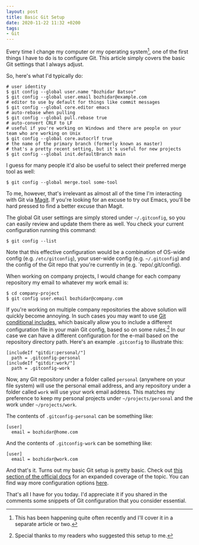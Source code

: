 ```yaml
---
layout: post
title: Basic Git Setup
date: 2020-11-22 11:32 +0200
tags:
- Git
---
```


Every time I change my computer or my operating system[^1], one of the first
things I have to do is to configure Git. This article simply covers the
basic Git settings that I always adjust.

So, here's what I'd typically do:

``` shellsession
# user identity
$ git config --global user.name "Bozhidar Batsov"
$ git config --global user.email bozhidar@example.com
# editor to use by default for things like commit messages
$ git config --global core.editor emacs
# auto-rebase when pulling
$ git config --global pull.rebase true
# auto-convert CRLF to LF
# useful if you're working on Windows and there are people on your team who are working on Unix
$ git config --global core.autocrlf true
# the name of the primary branch (formerly known as master)
# that's a pretty recent setting, but it's useful for new projects
$ git config --global init.defaultBranch main
```

I guess for many people it'd also be useful to select their preferred merge tool as well:

``` shellsession
$ git config --global merge.tool some-tool
```

To me, however, that's irrelevant as almost all of the time I'm interacting with Git via
[Magit](https://magit.vc/). If you're looking for an excuse to try out Emacs, you'll be hard
pressed to find a better excuse than Magit.

The global Git user settings are simply stored under `~/.gitconfig`, so
you can easily review and update them there as well. You check your
current configuration running this command:

``` shellsession
$ git config --list
```

Note that this effective configuration would be a combination of OS-wide config (e.g. `/etc/gitconfig`), your
user-wide config (e.g. `~/.gitconfig`) and the config of the Git repo that you're currently in (e.g. `repo/.git/config).

When working on company projects, I would change for each company repository my email to
whatever my work email is:

``` shellsession
$ cd company-project
$ git config user.email bozhidar@company.com
```

If you're working on multiple company repositories the above solution will quickly become annoying. In such
cases you may want to use [Git conditional includes](https://git-scm.com/docs/git-config#_conditional_includes),
which basically allow you to include a different configuration file in your main Git config, based so on some
rules.[^2] In our case we can have a different configuration for the e-mail based on the repository directory path. Here's an example
`.gitconfig` to illustrate this:

    [includeIf "gitdir:personal/"]
      path = .gitconfig-personal
    [includeIf "gitdir:work/"]
      path = .gitconfig-work

Now, any Git repository under a folder called `personal` (anywhere on your file
system) will use the personal email address, and any repository under a
folder called `work` will use your work email address.
This matches my preference to keep my personal projects under
`~/projects/personal` and the work under `~/projects/work`.

The contents of `.gitconfig-personal` can be something like:

    [user]
      email = bozhidar@home.com

And the contents of `.gitconfig-work` can be something like:

    [user]
      email = bozhidar@work.com

And that's it. Turns out my basic Git setup is pretty basic. Check out [this section of the official docs](https://git-scm.com/book/en/v2/Getting-Started-First-Time-Git-Setup)
for an expanded coverage of the topic. You can find way more configuration options [here](https://git-scm.com/book/en/v2/Customizing-Git-Git-Configuration).

That's all I have for you today. I'd appreciate it if you shared in the comments some snippets of Git configuration that
you consider essential.

[^1]: This has been happening quite often recently and I'll cover it in a separate article or two.
[^2]: Special thanks to my readers who suggested this setup to me.
